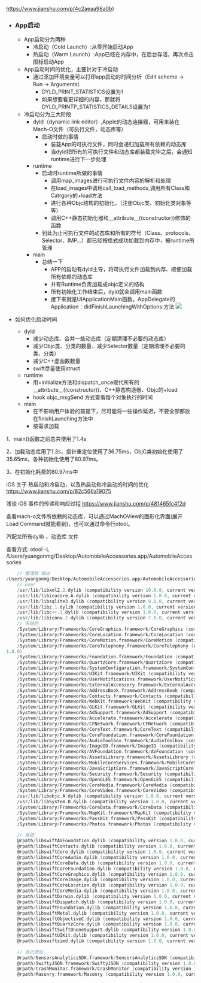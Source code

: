 



https://www.jianshu.com/p/4c2aeaa98a0b)

- ### App启动

  - App启动分为两种
    - 冷启动（Cold Launch）:从零开始启动App
    - 热启动（Warm Launch）:App已经在内存中，在后台存活，再次点击图标启动App
  - App启动时间的优化，主要针对于冷启动
    - 通过添加环境变量可以打印app启动的时间分析（Edit scheme -> Run -> Arguments）
      - DYLD_PRINT_STATISTICS设置为1
      - 如果想要看更详细的内容，那就将DYLD_PRINTP_STATISTICS_DETAILS设置为1
  - 冷启动分为三大阶段
    - dyld（dynamic link editor）,Apple的动态连接器，可用来装在Mach-O文件（可执行文件，动态库等）
      - 启动时做的事情
        - 装载App的可执行文件，同时会递归加载所有依赖的动态库
        - 当dyld把所有的可执行文件和动态库都装载完毕之后，会通知runtime进行下一步处理
    - runtime
      - 启动时runtime所做的事情
        - 调用map_images进行可执行文件内容的解析和处理
        - 在load_images中调用call_load_methods,调用所有Class和Catrgory的+load方法
        - 进行各种Objc结构的初始化，（注册Objc类、初始化类对象等等）
        - 调用C++静态初始化器和__attribute__((constructor))修饰的函数
      - 到此为止可执行文件的动态库和所有的符号（Class、protocols、Selector、IMP...）都已经按格式成功加载到内存中，被runtime所管理
    - main
      - 总结一下
        - APP的启动有dyld主导，将可执行文件加载到内存、顺便加载所有依赖的动态库
        - 并有Runtime负责加载成objc定义的结构
        - 所有初始化工作结束后，dyld就会调用main函数
        - 接下来就是UIApplicationMain函数，AppDelegate的Application：didFinishLaunchingWithOptions:方法
          ![](https://user-gold-cdn.xitu.io/2019/5/13/16ab091b898deaed?w=960&h=280&f=png&s=68208)

- 如何优化启动时间

  - dyld
    - 减少动态库、合并一些动态库（定期清理不必要的动态库）
    - 减少Objc类、分类的数量、减少Selector数量（定期清理不必要的类、分类）
    - 减少C++虚函数数量
    - swift尽量使用struct
  - runtime
    - 用+initialize方法和dispatch_once取代所有的__attribute__((constructor))、C++静态构造器、Objc的+load
    - hook objc_msgSend 方式查看每个对象执行的时间
  - main
    - 在不影响用户体验的前提下，尽可能将一些操作延迟，不要全部都放在finishLaunching方法中
    - 按需求加载





1、main()函数之前总共使用了1.4s

2、加载动态库用了1.3s，指针重定位使用了36.75ms，ObjC类初始化使用了35.65ms，各种初始化使用了80.97ms。

3、在初始化耗费的80.97ms中



iOS 关于 热启动和冷启动，以及热启动和冷启动的时间的优化  https://www.jianshu.com/p/82c566a19075

浅谈 iOS 事件的传递和响应过程 https://www.jianshu.com/p/481465fc4f2d







查看mach-o文件所依赖的动态库，可以通过MachOView的图形化界面(展开Load Command就能看到)，也可以通过命令行otool。

汽配龙所有dylib 、动态库  文件

查看方式: otool -L /Users/yuangonmg/Desktop/AutomobileAccessories.app/AutomobileAccessories

```objective-c
	// 整理后 输出
/Users/yuangonmg/Desktop/AutomobileAccessories.app/AutomobileAccessories:
	// user
	/usr/lib/libxml2.2.dylib (compatibility version 10.0.0, current version 10.9.0)
	/usr/lib/libicucore.A.dylib (compatibility version 1.0.0, current version 62.1.0)
	/usr/lib/libsqlite3.dylib (compatibility version 9.0.0, current version 274.20.0)
	/usr/lib/libz.1.dylib (compatibility version 1.0.0, current version 1.2.11)
	/usr/lib/libc++.1.dylib (compatibility version 1.0.0, current version 400.9.4)
	/usr/lib/libiconv.2.dylib (compatibility version 7.0.0, current version 7.0.0)
	// 系统的
	/System/Library/Frameworks/CoreGraphics.framework/CoreGraphics (compatibility version 64.0.0, current version 1245.9.2)
	/System/Library/Frameworks/CoreLocation.framework/CoreLocation (compatibility version 1.0.0, current version 2245.8.12)
	/System/Library/Frameworks/CoreMotion.framework/CoreMotion (compatibility version 1.0.0, current version 2245.8.12)
	/System/Library/Frameworks/CoreTelephony.framework/CoreTelephony (compatibility version 1.0.0, current version 0.0.0)
1.0.0)
	/System/Library/Frameworks/Foundation.framework/Foundation (compatibility version 300.0.0, current version 1560.10.0)
	/System/Library/Frameworks/QuartzCore.framework/QuartzCore (compatibility version 1.2.0, current version 1.11.0)
	/System/Library/Frameworks/SystemConfiguration.framework/SystemConfiguration (compatibility version 1.0.0, current version 963.200.27)
	/System/Library/Frameworks/UIKit.framework/UIKit (compatibility version 1.0.0, current version 61000.0.0)
	/System/Library/Frameworks/UserNotifications.framework/UserNotifications (compatibility version 1.0.0, current version 1.0.0)
	/System/Library/Frameworks/ExternalAccessory.framework/ExternalAccessory (compatibility version 1.0.0, current version 1.0.0)
	/System/Library/Frameworks/AddressBook.framework/AddressBook (compatibility version 1.0.0, current version 1.0.0)
	/System/Library/Frameworks/Contacts.framework/Contacts (compatibility version 0.0.0, current version 0.0.0)
	/System/Library/Frameworks/WebKit.framework/WebKit (compatibility version 1.0.0, current version 606.2.104)
	/System/Library/Frameworks/GLKit.framework/GLKit (compatibility version 1.0.0, current version 103.2.0)
	/System/Library/Frameworks/AdSupport.framework/AdSupport (compatibility version 1.0.0, current version 1.0.0)
	/System/Library/Frameworks/Accelerate.framework/Accelerate (compatibility version 1.0.0, current version 4.0.0)
	/System/Library/Frameworks/CFNetwork.framework/CFNetwork (compatibility version 1.0.0, current version 975.0.3)
	/System/Library/Frameworks/CoreText.framework/CoreText (compatibility version 1.0.0, current version 1.0.0)
	/System/Library/Frameworks/CoreFoundation.framework/CoreFoundation (compatibility version 150.0.0, current version 1560.10.0)
	/System/Library/Frameworks/AudioToolbox.framework/AudioToolbox (compatibility version 1.0.0, current version 492.0.0)
	/System/Library/Frameworks/ImageIO.framework/ImageIO (compatibility version 1.0.0, current version 0.0.0)
	/System/Library/Frameworks/AVFoundation.framework/AVFoundation (compatibility version 1.0.0, current version 2.0.0)
	/System/Library/Frameworks/AssetsLibrary.framework/AssetsLibrary (compatibility version 1.0.0, current version 1.0.0)
	/System/Library/Frameworks/MobileCoreServices.framework/MobileCoreServices (compatibility version 1.0.0, current version 935.2.0)
	/System/Library/Frameworks/JavaScriptCore.framework/JavaScriptCore (compatibility version 1.0.0, current version 606.2.104)
	/System/Library/Frameworks/Security.framework/Security (compatibility version 1.0.0, current version 58286.222.2)
	/System/Library/Frameworks/OpenGLES.framework/OpenGLES (compatibility version 1.0.0, current version 1.0.0)
	/System/Library/Frameworks/CoreMedia.framework/CoreMedia (compatibility version 1.0.0, current version 1.0.0)
	/System/Library/Frameworks/CoreVideo.framework/CoreVideo (compatibility version 1.2.0, current version 1.5.0)
	/usr/lib/libobjc.A.dylib (compatibility version 1.0.0, current version 228.0.0)
	/usr/lib/libSystem.B.dylib (compatibility version 1.0.0, current version 1252.200.5)
	/System/Library/Frameworks/CoreData.framework/CoreData (compatibility version 1.0.0, current version 866.2.0)
	/System/Library/Frameworks/MapKit.framework/MapKit (compatibility version 1.0.0, current version 14.0.0)
	/System/Library/Frameworks/PassKit.framework/PassKit (compatibility version 1.0.0, current version 1.0.0)
	/System/Library/Frameworks/Photos.framework/Photos (compatibility version 1.0.0, current version 1.0.0)
    
	// 系统
	@rpath/libswiftAVFoundation.dylib (compatibility version 1.0.0, current version 1000.11.42)
	@rpath/libswiftContacts.dylib (compatibility version 1.0.0, current version 1000.11.42)
	@rpath/libswiftCore.dylib (compatibility version 1.0.0, current version 1000.11.42)
	@rpath/libswiftCoreAudio.dylib (compatibility version 1.0.0, current version 1000.11.42)
	@rpath/libswiftCoreData.dylib (compatibility version 1.0.0, current version 1000.11.42)
	@rpath/libswiftCoreFoundation.dylib (compatibility version 1.0.0, current version 1000.11.42)
	@rpath/libswiftCoreGraphics.dylib (compatibility version 1.0.0, current version 1000.11.42)
	@rpath/libswiftCoreImage.dylib (compatibility version 1.0.0, current version 1000.11.42)
	@rpath/libswiftCoreLocation.dylib (compatibility version 1.0.0, current version 1000.11.42)
	@rpath/libswiftCoreMedia.dylib (compatibility version 1.0.0, current version 1000.11.42)
	@rpath/libswiftDarwin.dylib (compatibility version 1.0.0, current version 1000.11.42)
	@rpath/libswiftDispatch.dylib (compatibility version 1.0.0, current version 1000.11.42)
	@rpath/libswiftFoundation.dylib (compatibility version 1.0.0, current version 1000.11.42)
	@rpath/libswiftMetal.dylib (compatibility version 1.0.0, current version 1000.11.42)
	@rpath/libswiftObjectiveC.dylib (compatibility version 1.0.0, current version 1000.11.42)
	@rpath/libswiftQuartzCore.dylib (compatibility version 1.0.0, current version 1000.11.42)
	@rpath/libswiftSwiftOnoneSupport.dylib (compatibility version 1.0.0, current version 1000.11.42)
	@rpath/libswiftUIKit.dylib (compatibility version 1.0.0, current version 1000.11.42)
	@rpath/libswiftsimd.dylib (compatibility version 1.0.0, current version 1000.11.42)  
    
    // 自己添加
	@rpath/SensorsAnalyticsSDK.framework/SensorsAnalyticsSDK (compatibility version 1.0.0, current version 1.0.0)
	@rpath/SwiftyJSON.framework/SwiftyJSON (compatibility version 1.0.0, current version 1.0.0)
	@rpath/CrashMonitor.framework/CrashMonitor (compatibility version 1.0.0, current version 
	@rpath/Masonry.framework/Masonry (compatibility version 1.0.0, current version 1.0.0)
```

